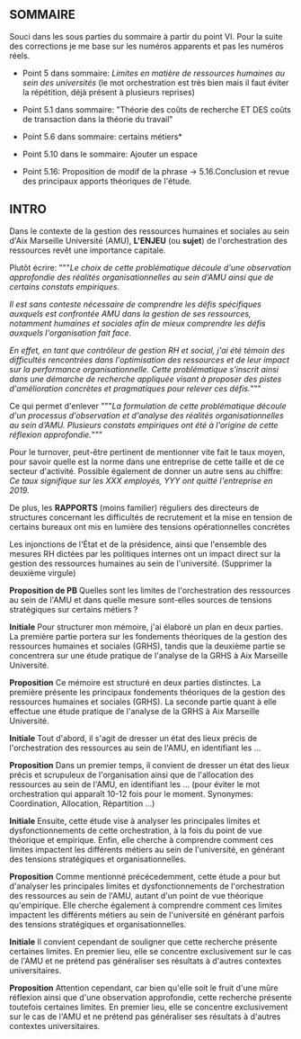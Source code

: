 ## SOMMAIRE

Souci dans les sous parties du sommaire à partir du point VI. Pour la suite des corrections je me base sur les numéros apparents et pas les numéros réels.

- Point 5 dans sommaire: _Limites en matière de ressources humaines au sein des universités_ (le mot orchestration est très bien mais il faut éviter la répétition, déjà présent
à plusieurs reprises)

- Point 5.1 dans sommaire: "Théorie des coûts de recherche ET DES  coûts de transaction dans la théorie du travail"

- Point 5.6 dans sommaire: certains métiers*

- Point 5.10 dans le sommaire: Ajouter un espace

- Point 5.16: Proposition de modif de la phrase -> 5.16.Conclusion et revue des principaux apports théoriques de l'étude.


## INTRO

Dans le contexte de la gestion des ressources humaines et sociales au sein d'Aix Marseille Université (AMU), **L'ENJEU** (ou **sujet**) de l'orchestration des ressources revêt une importance capitale.


Plutôt écrire:
"""_Le choix de cette problématique découle d'une observation approfondie des réalités organisationnelles au sein d’AMU ainsi que de certains constats empiriques._

_Il est sans conteste nécessaire de comprendre les défis spécifiques auxquels est confrontée AMU dans la gestion de ses ressources, notamment humaines et sociales afin de mieux comprendre les défis auxquels l'organisation fait face._

_En effet, en tant que contrôleur de gestion RH et social, j'ai été témoin des difficultés rencontrées dans l'optimisation des ressources et de leur impact sur la performance organisationnelle. Cette problématique s'inscrit ainsi dans une démarche de recherche appliquée visant à proposer des pistes d'amélioration concrètes et pragmatiques pour relever ces défis._"""


Ce qui permet d'enlever 
"""_La formulation de cette problématique découle d'un processus d'observation et d'analyse des réalités organisationnelles au sein d’AMU. Plusieurs constats empiriques ont été à l'origine de cette réflexion approfondie._"""

Pour le turnover, peut-être pertinent de mentionner vite fait le taux moyen, pour savoir quelle est la norme dans une entreprise de cette taille et de ce secteur d'activité.
Possible également de donner un autre sens au chiffre: _Ce taux signifique sur les XXX employés, YYY ont quitté l'entreprise en 2019._

De plus, les **RAPPORTS** (moins familier) réguliers des directeurs de structures concernant les difficultés de recrutement et la mise en tension de certains bureaux ont mis en lumière des tensions opérationnelles concrètes


Les injonctions de l'État et de la présidence, ainsi que l'ensemble des mesures RH dictées par les politiques internes ont un impact direct sur la gestion des ressources humaines au sein de l'université. (Supprimer la deuxième virgule)


**Proposition de PB**
Quelles sont les limites de l'orchestration des ressources au sein de l'AMU et dans quelle mesure sont-elles sources de tensions stratégiques sur certains métiers ?

**Initiale**
Pour structurer mon mémoire, j'ai élaboré un plan en deux parties. La première partie portera sur les fondements théoriques de la gestion des ressources humaines et sociales (GRHS), tandis que la deuxième partie se concentrera sur une étude pratique de l'analyse de la GRHS à Aix Marseille Université.  

**Proposition**
Ce mémoire est structuré en deux parties distinctes. La première présente les principaux fondements théoriques de la gestion des ressources humaines et sociales (GRHS). La seconde partie quant à elle effectue une étude pratique de l'analyse de la GRHS à Aix Marseille Université.

**Initiale**
Tout d'abord, il s'agit de dresser un état des lieux précis de l'orchestration des ressources au sein de l'AMU, en identifiant les ...

**Proposition**
Dans un premier temps, il convient de dresser un état des lieux précis et scrupuleux de l'organisation ainsi que de l'allocation des ressources au sein de l'AMU, en identifiant les ...
(pour éviter le mot orchestration qui apparaît 10-12 fois pour le moment. Synonymes: Coordination, Allocation, Répartition ...)

**Initiale**
Ensuite, cette étude vise à analyser les principales limites et dysfonctionnements de cette orchestration, à la fois du point de vue théorique et empirique. Enfin, elle cherche à comprendre comment ces limites impactent les différents métiers au sein de l'université, en générant des tensions stratégiques et organisationnelles. 

**Proposition**
Comme mentionné précécedemment, cette étude a pour but d'analyser les principales limites et dysfonctionnements de l'orchestration des ressources au sein de l'AMU, autant d'un point de vue théorique qu'empirique. Elle cherche également à comprendre comment ces limites impactent les différents métiers au sein de l'université en générant parfois des tensions stratégiques et organisationnelles.

**Initiale**
Il convient cependant de souligner que cette recherche présente certaines limites. En premier lieu, elle se concentre exclusivement sur le cas de l'AMU et ne prétend pas généraliser ses résultats à d'autres contextes universitaires.

**Proposition**
Attention cependant, car bien qu'elle soit le fruit d'une mûre réflexion ainsi que d'une observation approfondie, cette recherche présente toutefois certaines limites. En premier lieu, elle se concentre exclusivement sur le cas de l'AMU et ne prétend pas généraliser ses résultats à d'autres contextes universitaires.